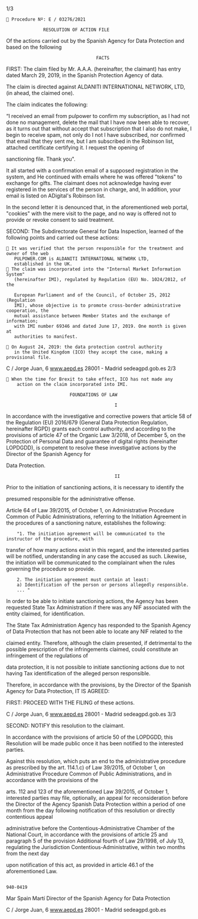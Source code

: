 1/3

     Procedure Nº: E / 03276/2021

                  RESOLUTION OF ACTION FILE

Of the actions carried out by the Spanish Agency for Data Protection and
based on the following

                                      FACTS

FIRST: The claim filed by Mr. A.A.A. (hereinafter, the claimant)
has entry dated March 29, 2019, in the Spanish Protection Agency
of data.

The claim is directed against ALDANITI INTERNATIONAL NETWORK, LTD, (in
ahead, the claimed one).

The claim indicates the following:

“I received an email from pulpower to confirm my subscription, as I had not done
no management, delete the mail that I have now been able to recover, as it turns out that without
accept that subscription that I also do not make, I begin to receive spam, not only do I not
I have subscribed, nor confirmed that email that they sent me, but I am subscribed in the
Robinson list, attached certificate certifying it. I request the opening of

sanctioning file. Thank you".

It all started with a confirmation email of a supposed registration in the system, and
He continued with emails where he was offered "tokens" to exchange for gifts. The
claimant does not acknowledge having ever registered in the services of the person in charge, and,
In addition, your email is listed on ADigital's Robinson list.

In the second letter it is denounced that, in the aforementioned web portal,
"cookies" with the mere visit to the page, and no way is offered not to provide or
revoke consent to said treatment.

SECOND: The Subdirectorate General for Data Inspection, learned of
the following points and carried out these actions:

     It was verified that the person responsible for the treatment and owner of the web
       PULPOWER.COM is ALDANITI INTERNATIONAL NETWORK LTD,
       established in the UK.
     The claim was incorporated into the "Internal Market Information System"
       (hereinafter IMI), regulated by Regulation (EU) No. 1024/2012, of the

       European Parliament and of the Council, of October 25, 2012 (Regulation
       IMI), whose objective is to promote cross-border administrative cooperation, the
       mutual assistance between Member States and the exchange of information;
       with IMI number 69346 and dated June 17, 2019. One month is given at
       authorities to manifest.

     On August 24, 2019: the data protection control authority
       in the United Kingdom (ICO) they accept the case, making a provisional file.

C / Jorge Juan, 6 www.aepd.es
28001 - Madrid sedeagpd.gob.es 2/3

     When the time for Brexit to take effect, ICO has not made any
        action on the claim incorporated into IMI.

                            FOUNDATIONS OF LAW

                                             I

In accordance with the investigative and corrective powers that article 58 of the
Regulation (EU) 2016/679 (General Data Protection Regulation, hereinafter
RGPD) grants each control authority, and according to the provisions of article 47 of the
Organic Law 3/2018, of December 5, on the Protection of Personal Data and
guarantee of digital rights (hereinafter LOPDGDD), is competent to
resolve these investigative actions by the Director of the Spanish Agency for

Data Protection.

                                             II

Prior to the initiation of sanctioning actions, it is necessary to identify the

presumed responsible for the administrative offense.

Article 64 of Law 39/2015, of October 1, on Administrative Procedure
Common of Public Administrations, referring to the Initiation Agreement in the
procedures of a sanctioning nature, establishes the following:

        "1. The initiation agreement will be communicated to the instructor of the procedure, with
transfer of how many actions exist in this regard, and the interested parties will be notified,
understanding in any case the accused as such. Likewise, the initiation will be communicated
to the complainant when the rules governing the procedure so provide.

        2. The initiation agreement must contain at least:
        a) Identification of the person or persons allegedly responsible.
        ... "

In order to be able to initiate sanctioning actions, the Agency has been requested
State Tax Administration if there was any NIF associated with the entity
claimed, for identification.

The State Tax Administration Agency has responded to the Spanish Agency
of Data Protection that has not been able to locate any NIF related to the

claimed entity.
Therefore, although the claim presented, if detrimental to the possible prescription
of the infringements claimed, could constitute an infringement of the regulations of

data protection, it is not possible to initiate sanctioning actions due to not having
Tax identification of the alleged person responsible.

Therefore, in accordance with the provisions, by the Director of the Spanish Agency for
Data Protection, IT IS AGREED:

FIRST: PROCEED WITH THE FILING of these actions.

C / Jorge Juan, 6 www.aepd.es
28001 - Madrid sedeagpd.gob.es 3/3

SECOND: NOTIFY this resolution to the claimant.

In accordance with the provisions of article 50 of the LOPDGDD, this
Resolution will be made public once it has been notified to the interested parties.

Against this resolution, which puts an end to the administrative procedure as prescribed by
the art. 114.1.c) of Law 39/2015, of October 1, on Administrative Procedure
Common of Public Administrations, and in accordance with the provisions of the

arts. 112 and 123 of the aforementioned Law 39/2015, of October 1, interested parties may
file, optionally, an appeal for reconsideration before the Director of the Agency
Spanish Data Protection within a period of one month from the day
following notification of this resolution or directly contentious appeal

administrative before the Contentious-Administrative Chamber of the National Court,
in accordance with the provisions of article 25 and paragraph 5 of the provision
Additional fourth of Law 29/1998, of July 13, regulating the Jurisdiction
Contentious-Administrative, within two months from the next day

upon notification of this act, as provided in article 46.1 of the aforementioned Law.

                                                                                      940-0419
Mar Spain Martí
Director of the Spanish Agency for Data Protection

C / Jorge Juan, 6 www.aepd.es
28001 - Madrid sedeagpd.gob.es
